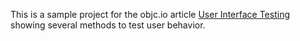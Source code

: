 This is a sample project for the objc.io article [User Interface Testing](http://www.objc.io/issue-15/user-interface-testing.html) showing several methods to test user behavior.
